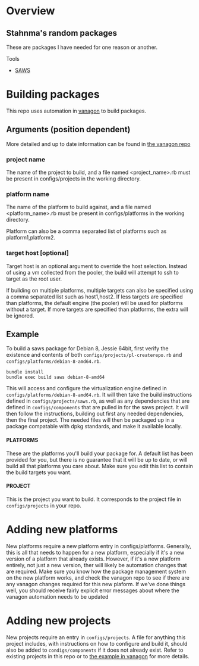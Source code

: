 # Overview

## Stahnma's random packages

These are packages I have needed for one reason or another.

Tools

  * [SAWS](https://github.com/donnemartin/saws)


# Building packages
This repo uses automation in [vanagon](https://github.com/puppetlabs/vanagon) to build packages.

## Arguments (position dependent)
More detailed and up to date information can be found in [the vanagon repo](https://github.com/puppetlabs/vanagon#configuration-and-usage)

### project name
The name of the project to build, and a file named <project_name>.rb must be present in configs/projects in the working directory.

### platform name
The name of the platform to build against, and a file named <platform_name>.rb must be present in configs/platforms in the working directory.

Platform can also be a comma separated list of platforms such as platform1,platform2.

### target host [optional]
Target host is an optional argument to override the host selection. Instead of using a vm collected from the pooler, the build will attempt to ssh to target as the root user.

If building on multiple platforms, multiple targets can also be specified using a comma separated list such as host1,host2. If less targets are specified than platforms, the default engine (the pooler) will be used for platforms without a target. If more targets are specified than platforms, the extra will be ignored.

## Example

To build a saws package for Debian 8, Jessie 64bit, first verify the existence and contents of both `configs/projects/pl-createrepo.rb` and `configs/platforms/debian-8-amd64.rb`.

    bundle install
    bundle exec build saws debian-8-amd64

This will access and configure the virtualization engine defined in `configs/platforms/debian-8-amd64.rb`. It will then take the build instructions defined in `configs/projects/saws.rb`, as well as any dependencies that are defined in `configs/components` that are pulled in for the saws project. It will then follow the instructions, building out first any needed dependencies, then the final project. The needed files will then be packaged up in a package compatable with dpkg standards, and make it available locally.

#### PLATFORMS
These are the platforms you'll build your package for. A default list has been provided for you, but there is no guarantee that it will be up to date, or will build all that platforms you care about. Make sure you edit this list to contain the build targets you want.

#### PROJECT
This is the project you want to build. It corresponds to the project file in `configs/projects` in your repo.

# Adding new platforms
New platforms require a new platform entry in configs/platforms. Generally, this is all that needs to happen for a new platform, especially if it's a new version of a platform that already exists. However, if it's a new platform entirely, not just a new version, ther will likely be automation changes that are required. Make sure you know how the package management system on the new platform works, and check the vanagon repo to see if there are any vanagon changes required for this new plaform. If we've done things well, you should receive fairly explicit error messages about where the vanagon automation needs to be updated

# Adding new projects
New projects require an entry in `configs/projects`. A file for anything this project includes, with instructions on how to configure and build it, should also be added to `condigs/components` if it does not already exist. Refer to existing projects in this repo or to [the example in vanagon](https://github.com/puppetlabs/vanagon/tree/master/examples) for more details.
